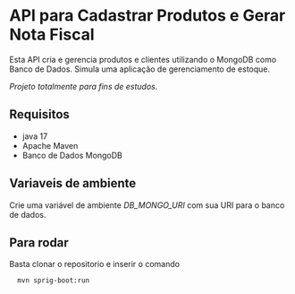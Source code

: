 
# API para Cadastrar Produtos e Gerar Nota Fiscal

Esta API cria e gerencia produtos e clientes utilizando o MongoDB como Banco de Dados. Simula uma aplicação de gerenciamento de estoque.

_Projeto totalmente para fins de estudos._


## Requisitos

- java 17
- Apache Maven
- Banco de Dados MongoDB

## Variaveis de ambiente

Crie uma variável de ambiente *DB_MONGO_URI* com sua URI para o banco de dados.

## Para rodar
Basta clonar o repositorio e inserir o comando

```bash
  mvn sprig-boot:run
```
